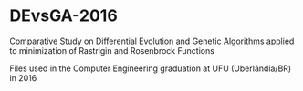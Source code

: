 # DEvsGA-2016
Comparative Study on Differential Evolution and Genetic Algorithms applied to minimization of Rastrigin and Rosenbrock Functions

Files used in the Computer Engineering graduation at UFU (Uberlândia/BR) in 2016
